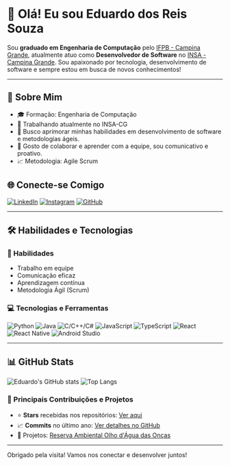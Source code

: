 # 👋 Olá! Eu sou Eduardo dos Reis Souza

Sou **graduado em Engenharia de Computação** pelo [IFPB - Campina Grande](https://www.ifpb.edu.br/campinagrande), atualmente atuo como **Desenvolvedor de Software** no [INSA - Campina Grande](https://www.insa.gov.br/). Sou apaixonado por tecnologia, desenvolvimento de software e sempre estou em busca de novos conhecimentos!

---

## 📜 Sobre Mim

- 🎓 Formação: Engenharia de Computação
- 🏢 Trabalhando atualmente no INSA-CG
- 💼 Busco aprimorar minhas habilidades em desenvolvimento de software e metodologias ágeis.
- 💬 Gosto de colaborar e aprender com a equipe, sou comunicativo e proativo.
- 📈 Metodologia: Agile Scrum 

## 🌐 Conecte-se Comigo

[![LinkedIn](https://img.shields.io/badge/LinkedIn-0077B5?logo=linkedin&logoColor=white)](https://www.linkedin.com/in/eduardo-reis-47418b1a4)
[![Instagram](https://img.shields.io/badge/Instagram-E4405F?logo=instagram&logoColor=white)](https://www.instagram.com/strg_eduardo?igsh=aXpiNTJ1eHk3dWNx)
[![GitHub](https://img.shields.io/badge/GitHub-100000?logo=github&logoColor=white)](https://github.com/EduardoReis2020)

---

## 🛠️ Habilidades e Tecnologias

### 🧠 Habilidades
- Trabalho em equipe
- Comunicação eficaz
- Aprendizagem contínua
- Metodologia Ágil (Scrum)

### 💻 Tecnologias e Ferramentas
<p>
  <img src="https://img.shields.io/badge/Python-3776AB?logo=python&logoColor=white" alt="Python" />
  <img src="https://img.shields.io/badge/Java-007396?logo=java&logoColor=white" alt="Java" />
  <img src="https://img.shields.io/badge/C/C++/C%23-00599C?logo=c&logoColor=white" alt="C/C++/C#" />
  <img src="https://img.shields.io/badge/JavaScript-323330?logo=javascript&logoColor=F7DF1E" alt="JavaScript" />
  <img src="https://img.shields.io/badge/TypeScript-007ACC?logo=typescript&logoColor=white" alt="TypeScript" />
  <img src="https://img.shields.io/badge/React-61DAFB?logo=react&logoColor=white" alt="React" />
  <img src="https://img.shields.io/badge/React_Native-20232A?logo=react&logoColor=61DAFB" alt="React Native" />
  <img src="https://img.shields.io/badge/Android_Studio-3DDC84?logo=android-studio&logoColor=white" alt="Android Studio" />
</p>

---

## 📊 GitHub Stats

![Eduardo's GitHub stats](https://github-readme-stats.vercel.app/api?username=EduardoReis2020&show_icons=true&theme=radical)
![Top Langs](https://github-readme-stats.vercel.app/api/top-langs/?username=EduardoReis2020&layout=compact&theme=radical)

### 🚀 Principais Contribuições e Projetos
- ⭐ **Stars** recebidas nos repositórios: [Ver aqui](https://github.com/EduardoReis2020?tab=repositories)
- 📈 **Commits** no último ano: [Ver detalhes no GitHub](https://github.com/EduardoReis2020#user-content-contributions)
- 💼 Projetos: [Reserva Ambiental Olho d'Água das Onças](https://play.google.com/store/apps/details?id=com.projetoambiental)

---

Obrigado pela visita! Vamos nos conectar e desenvolver juntos!

